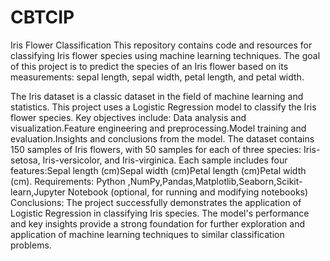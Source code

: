 # CBTCIP
Iris Flower Classification
This repository contains code and resources for classifying Iris flower species using machine learning techniques. The goal of this project is to predict the species of an Iris flower based on its measurements: sepal length, sepal width, petal length, and petal width.

The Iris dataset is a classic dataset in the field of machine learning and statistics. This project uses a Logistic Regression model to classify the Iris flower species.
Key objectives include: Data analysis and visualization.Feature engineering and preprocessing.Model training and evaluation.Insights and conclusions from the model.
The dataset contains 150 samples of Iris flowers, with 50 samples for each of three species: Iris-setosa, Iris-versicolor, and Iris-virginica. Each sample includes four features:Sepal length (cm)Sepal width (cm)Petal length (cm)Petal width (cm).
Requirements: Python ,NumPy,Pandas,Matplotlib,Seaborn,Scikit-learn,Jupyter Notebook (optional, for running and modifying notebooks)
Conclusions:
The project successfully demonstrates the application of Logistic Regression in classifying Iris species. The model's performance and key insights provide a strong foundation for further exploration and application of machine learning techniques to similar classification problems.
